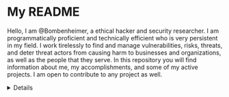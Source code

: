 # My README

Hello, I am @Bombenheimer, a ethical hacker and security researcher. I am programmatically proficient and technically efficient who is very persistent in my field. I work tirelessly to find and manage vulnerabilities, risks, threats, and deter threat actors from causing harm to businesses and organizations, as well as the people that they serve. In this repository you will find information about me, my accomplishments, and some of my active projects. I am open to contribute to any project as well.

<details>
Age: 18

Programming Languages: Python, C, Javascript, Rust, C++

- Projects: <strong><a href="https://github.com/Bombenheimer/Aliencrypt">Aliencrypt</a></strong>
</details>
